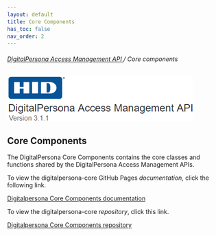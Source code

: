 ```yaml
---
layout: default
title: Core Components
has_toc: false
nav_order: 2  
---
```


###### [DigitalPersona Access Management API ](https://hidglobal.github.io/digitalpersona-access-management-api/)/ Core components  

![](assets/HID-logo.png)  

## Core Components  

The DigitalPersona Core Components contains the core classes and functions shared by the DigitalPersona Access Management APIs.

To view the digitalpersona-core GitHub Pages *documentation*,  click the following link.

[Digitalpersona Core Components documentation](https://hidglobal.github.io/digitalpersona-core/)

To view the digitalpersona-core *repository*,  click this link.

[Digitalpersona Core Components repository](https://github.com/hidglobal/digitalpersona-core/)
